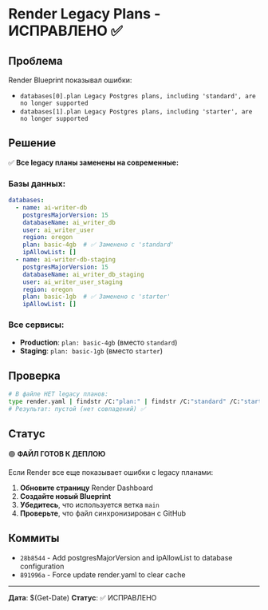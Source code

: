 # Render Legacy Plans - ИСПРАВЛЕНО ✅

## Проблема
Render Blueprint показывал ошибки:
- `databases[0].plan Legacy Postgres plans, including 'standard', are no longer supported`
- `databases[1].plan Legacy Postgres plans, including 'starter', are no longer supported`

## Решение
✅ **Все legacy планы заменены на современные:**

### Базы данных:
```yaml
databases:
  - name: ai-writer-db
    postgresMajorVersion: 15
    databaseName: ai_writer_db
    user: ai_writer_user
    region: oregon
    plan: basic-4gb  # ✅ Заменено с 'standard'
    ipAllowList: []
  - name: ai-writer-db-staging
    postgresMajorVersion: 15
    databaseName: ai_writer_db_staging
    user: ai_writer_user_staging
    region: oregon
    plan: basic-1gb  # ✅ Заменено с 'starter'
    ipAllowList: []
```

### Все сервисы:
- **Production**: `plan: basic-4gb` (вместо `standard`)
- **Staging**: `plan: basic-1gb` (вместо `starter`)

## Проверка
```bash
# В файле НЕТ legacy планов:
type render.yaml | findstr /C:"plan:" | findstr /C:"standard" /C:"starter"
# Результат: пустой (нет совпадений) ✅
```

## Статус
🟢 **ФАЙЛ ГОТОВ К ДЕПЛОЮ**

Если Render все еще показывает ошибки с legacy планами:
1. **Обновите страницу** Render Dashboard
2. **Создайте новый Blueprint** 
3. **Убедитесь**, что используется ветка `main`
4. **Проверьте**, что файл синхронизирован с GitHub

## Коммиты
- `28b8544` - Add postgresMajorVersion and ipAllowList to database configuration
- `891996a` - Force update render.yaml to clear cache

---
**Дата**: $(Get-Date)
**Статус**: ✅ ИСПРАВЛЕНО
